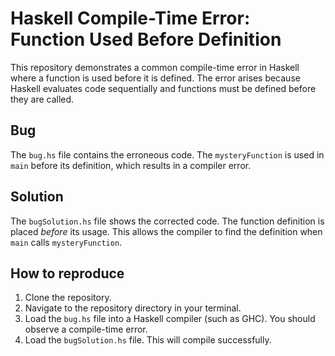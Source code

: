 # Haskell Compile-Time Error: Function Used Before Definition

This repository demonstrates a common compile-time error in Haskell where a function is used before it is defined.  The error arises because Haskell evaluates code sequentially and functions must be defined before they are called.

## Bug

The `bug.hs` file contains the erroneous code. The `mysteryFunction` is used in `main` before its definition, which results in a compiler error.

## Solution

The `bugSolution.hs` file shows the corrected code. The function definition is placed *before* its usage. This allows the compiler to find the definition when `main` calls `mysteryFunction`.

## How to reproduce

1. Clone the repository.
2. Navigate to the repository directory in your terminal.
3. Load the `bug.hs` file into a Haskell compiler (such as GHC). You should observe a compile-time error.
4. Load the `bugSolution.hs` file. This will compile successfully.